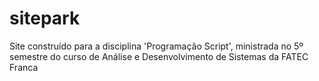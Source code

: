 # sitepark
Site construído para a disciplina 'Programação Script', ministrada no 5º semestre do curso de Análise e Desenvolvimento de Sistemas da FATEC Franca
